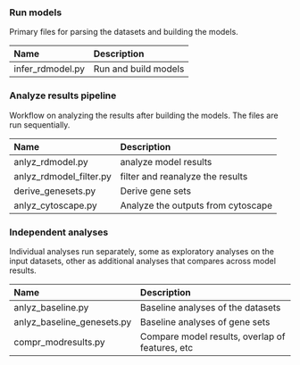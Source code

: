 ### Run models
Primary files for parsing the datasets and building the models.

| Name | Description | 
| :--- | :--- |
| infer_rdmodel.py | Run and build models |

### Analyze results pipeline
Workflow on analyzing the results after building the models. The files are run sequentially.

| Name | Description | 
| :--- | :--- |
| anlyz_rdmodel.py | analyze model results | 
| anlyz_rdmodel_filter.py | filter and reanalyze the results |
| derive_genesets.py | Derive gene sets | 
| anlyz_cytoscape.py | Analyze the outputs from cytoscape |

### Independent analyses
Individual analyses run separately, some as exploratory analyses on the input datasets, other as additional analyses that compares across model results.

| Name | Description | 
| :--- | :--- |
| anlyz_baseline.py | Baseline analyses of the datasets |
| anlyz_baseline_genesets.py | Baseline analyses of gene sets |
| compr_modresults.py | Compare model results, overlap of features, etc |
